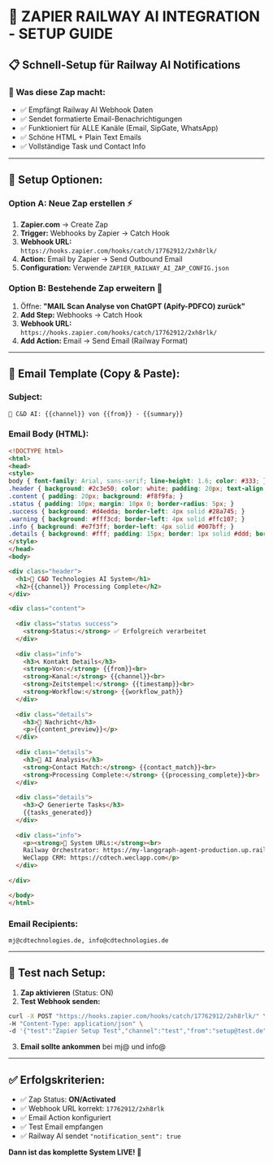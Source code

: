 # 🚀 ZAPIER RAILWAY AI INTEGRATION - SETUP GUIDE

## 📋 **Schnell-Setup für Railway AI Notifications**

### **🎯 Was diese Zap macht:**
- ✅ Empfängt Railway AI Webhook Daten
- ✅ Sendet formatierte Email-Benachrichtigungen  
- ✅ Funktioniert für ALLE Kanäle (Email, SipGate, WhatsApp)
- ✅ Schöne HTML + Plain Text Emails
- ✅ Vollständige Task und Contact Info

---

## 🔧 **Setup Optionen:**

### **Option A: Neue Zap erstellen** ⚡

1. **Zapier.com** → Create Zap
2. **Trigger:** Webhooks by Zapier → Catch Hook
3. **Webhook URL:** `https://hooks.zapier.com/hooks/catch/17762912/2xh8rlk/`
4. **Action:** Email by Zapier → Send Outbound Email
5. **Configuration:** Verwende `ZAPIER_RAILWAY_AI_ZAP_CONFIG.json`

### **Option B: Bestehende Zap erweitern** 🔄

1. Öffne: **"MAIL Scan Analyse von ChatGPT (Apify-PDFCO) zurück"**
2. **Add Step:** Webhooks → Catch Hook  
3. **Webhook URL:** `https://hooks.zapier.com/hooks/catch/17762912/2xh8rlk/`
4. **Add Action:** Email → Send Email (Railway Format)

---

## 📧 **Email Template (Copy & Paste):**

### **Subject:**
```
🤖 C&D AI: {{channel}} von {{from}} - {{summary}}
```

### **Email Body (HTML):**
```html
<!DOCTYPE html>
<html>
<head>
<style>
body { font-family: Arial, sans-serif; line-height: 1.6; color: #333; }
.header { background: #2c3e50; color: white; padding: 20px; text-align: center; }
.content { padding: 20px; background: #f8f9fa; }
.status { padding: 10px; margin: 10px 0; border-radius: 5px; }
.success { background: #d4edda; border-left: 4px solid #28a745; }
.warning { background: #fff3cd; border-left: 4px solid #ffc107; }
.info { background: #e7f3ff; border-left: 4px solid #007bff; }
.details { background: #fff; padding: 15px; border: 1px solid #ddd; border-radius: 5px; margin: 10px 0; }
</style>
</head>
<body>

<div class="header">
  <h1>🤖 C&D Technologies AI System</h1>
  <h2>{{channel}} Processing Complete</h2>
</div>

<div class="content">
  
  <div class="status success">
    <strong>Status:</strong> ✅ Erfolgreich verarbeitet
  </div>
  
  <div class="info">
    <h3>📞 Kontakt Details</h3>
    <strong>Von:</strong> {{from}}<br>
    <strong>Kanal:</strong> {{channel}}<br>
    <strong>Zeitstempel:</strong> {{timestamp}}<br>
    <strong>Workflow:</strong> {{workflow_path}}
  </div>
  
  <div class="details">
    <h3>💬 Nachricht</h3>
    <p>{{content_preview}}</p>
  </div>
  
  <div class="details">
    <h3>🎯 AI Analysis</h3>
    <strong>Contact Match:</strong> {{contact_match}}<br>
    <strong>Processing Complete:</strong> {{processing_complete}}<br>
  </div>
  
  <div class="details">
    <h3>📋 Generierte Tasks</h3>
    {{tasks_generated}}
  </div>
  
  <div class="info">
    <p><strong>🔗 System URLs:</strong><br>
    Railway Orchestrator: https://my-langgraph-agent-production.up.railway.app<br>
    WeClapp CRM: https://cdtech.weclapp.com</p>
  </div>
  
</div>

</body>
</html>
```

### **Email Recipients:**
```
mj@cdtechnologies.de, info@cdtechnologies.de
```

---

## 🧪 **Test nach Setup:**

1. **Zap aktivieren** (Status: ON)
2. **Test Webhook senden:**
```bash
curl -X POST "https://hooks.zapier.com/hooks/catch/17762912/2xh8rlk/" \
-H "Content-Type: application/json" \
-d '{"test":"Zapier Setup Test","channel":"test","from":"setup@test.de","timestamp":"2025-10-09T18:00:00Z","summary":"Setup erfolgreich"}'
```

3. **Email sollte ankommen** bei mj@ und info@

---

## ✅ **Erfolgskriterien:**

- ✅ Zap Status: **ON/Activated**  
- ✅ Webhook URL korrekt: `17762912/2xh8rlk`
- ✅ Email Action konfiguriert
- ✅ Test Email empfangen
- ✅ Railway AI sendet `"notification_sent": true`

**Dann ist das komplette System LIVE! 🎉**